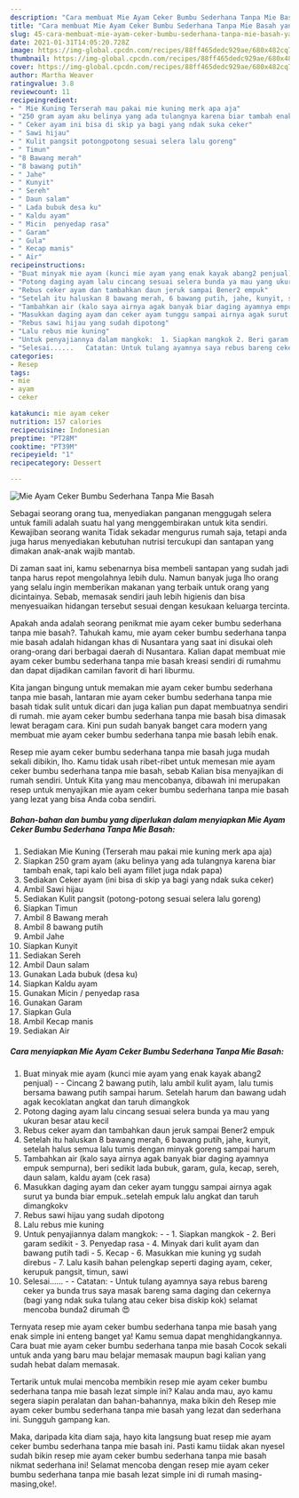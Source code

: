 ```yaml
---
description: "Cara membuat Mie Ayam Ceker Bumbu Sederhana Tanpa Mie Basah yang lezat Untuk Jualan"
title: "Cara membuat Mie Ayam Ceker Bumbu Sederhana Tanpa Mie Basah yang lezat Untuk Jualan"
slug: 45-cara-membuat-mie-ayam-ceker-bumbu-sederhana-tanpa-mie-basah-yang-lezat-untuk-jualan
date: 2021-01-31T14:05:20.728Z
image: https://img-global.cpcdn.com/recipes/88ff465dedc929ae/680x482cq70/mie-ayam-ceker-bumbu-sederhana-tanpa-mie-basah-foto-resep-utama.jpg
thumbnail: https://img-global.cpcdn.com/recipes/88ff465dedc929ae/680x482cq70/mie-ayam-ceker-bumbu-sederhana-tanpa-mie-basah-foto-resep-utama.jpg
cover: https://img-global.cpcdn.com/recipes/88ff465dedc929ae/680x482cq70/mie-ayam-ceker-bumbu-sederhana-tanpa-mie-basah-foto-resep-utama.jpg
author: Martha Weaver
ratingvalue: 3.8
reviewcount: 11
recipeingredient:
- " Mie Kuning Terserah mau pakai mie kuning merk apa aja"
- "250 gram ayam aku belinya yang ada tulangnya karena biar tambah enak tapi kalo beli ayam fillet juga ndak papa"
- " Ceker ayam ini bisa di skip ya bagi yang ndak suka ceker"
- " Sawi hijau"
- " Kulit pangsit potongpotong sesuai selera lalu goreng"
- " Timun"
- "8 Bawang merah"
- "8 bawang putih"
- " Jahe"
- " Kunyit"
- " Sereh"
- " Daun salam"
- " Lada bubuk desa ku"
- " Kaldu ayam"
- " Micin  penyedap rasa"
- " Garam"
- " Gula"
- " Kecap manis"
- " Air"
recipeinstructions:
- "Buat minyak mie ayam (kunci mie ayam yang enak kayak abang2 penjual)  Cincang 2 bawang putih, lalu ambil kulit ayam, lalu tumis bersama bawang putih sampai harum. Setelah harum dan bawang udah agak kecoklatan angkat dan taruh dimangkok"
- "Potong daging ayam lalu cincang sesuai selera bunda ya mau yang ukuran besar atau kecil"
- "Rebus ceker ayam dan tambahkan daun jeruk sampai Bener2 empuk"
- "Setelah itu haluskan 8 bawang merah, 6 bawang putih, jahe, kunyit, setelah halus semua lalu tumis dengan minyak goreng sampai harum"
- "Tambahkan air (kalo saya airnya agak banyak biar daging ayamnya empuk sempurna), beri sedikit lada bubuk, garam, gula, kecap, sereh, daun salam, kaldu ayam (cek rasa)"
- "Masukkan daging ayam dan ceker ayam tunggu sampai airnya agak surut ya bunda biar empuk..setelah empuk lalu angkat dan taruh dimangkokv"
- "Rebus sawi hijau yang sudah dipotong"
- "Lalu rebus mie kuning"
- "Untuk penyajiannya dalam mangkok:  1. Siapkan mangkok 2. Beri garam sedikit  3. Penyedap rasa  4. Minyak dari kulit ayam dan bawang putih tadi  5. Kecap 6. Masukkan mie kuning yg sudah direbus  7. Lalu kasih bahan pelengkap seperti daging ayam, ceker, kerupuk pangsit, timun, sawi"
- "Selesai......   Catatan: Untuk tulang ayamnya saya rebus bareng ceker ya bunda trus saya masak bareng sama daging dan cekernya (bagi yang ndak suka tulang atau ceker bisa diskip kok) selamat mencoba bunda2 dirumah 😍"
categories:
- Resep
tags:
- mie
- ayam
- ceker

katakunci: mie ayam ceker 
nutrition: 157 calories
recipecuisine: Indonesian
preptime: "PT28M"
cooktime: "PT39M"
recipeyield: "1"
recipecategory: Dessert

---
```



![Mie Ayam Ceker Bumbu Sederhana Tanpa Mie Basah](https://img-global.cpcdn.com/recipes/88ff465dedc929ae/680x482cq70/mie-ayam-ceker-bumbu-sederhana-tanpa-mie-basah-foto-resep-utama.jpg)

Sebagai seorang orang tua, menyediakan panganan menggugah selera untuk famili adalah suatu hal yang menggembirakan untuk kita sendiri. Kewajiban seorang  wanita Tidak sekadar mengurus rumah saja, tetapi anda juga harus menyediakan kebutuhan nutrisi tercukupi dan santapan yang dimakan anak-anak wajib mantab.

Di zaman  saat ini, kamu sebenarnya bisa membeli santapan yang sudah jadi tanpa harus repot mengolahnya lebih dulu. Namun banyak juga lho orang yang selalu ingin memberikan makanan yang terbaik untuk orang yang dicintainya. Sebab, memasak sendiri jauh lebih higienis dan bisa menyesuaikan hidangan tersebut sesuai dengan kesukaan keluarga tercinta. 



Apakah anda adalah seorang penikmat mie ayam ceker bumbu sederhana tanpa mie basah?. Tahukah kamu, mie ayam ceker bumbu sederhana tanpa mie basah adalah hidangan khas di Nusantara yang saat ini disukai oleh orang-orang dari berbagai daerah di Nusantara. Kalian dapat membuat mie ayam ceker bumbu sederhana tanpa mie basah kreasi sendiri di rumahmu dan dapat dijadikan camilan favorit di hari liburmu.

Kita jangan bingung untuk memakan mie ayam ceker bumbu sederhana tanpa mie basah, lantaran mie ayam ceker bumbu sederhana tanpa mie basah tidak sulit untuk dicari dan juga kalian pun dapat membuatnya sendiri di rumah. mie ayam ceker bumbu sederhana tanpa mie basah bisa dimasak lewat beragam cara. Kini pun sudah banyak banget cara modern yang membuat mie ayam ceker bumbu sederhana tanpa mie basah lebih enak.

Resep mie ayam ceker bumbu sederhana tanpa mie basah juga mudah sekali dibikin, lho. Kamu tidak usah ribet-ribet untuk memesan mie ayam ceker bumbu sederhana tanpa mie basah, sebab Kalian bisa menyajikan di rumah sendiri. Untuk Kita yang mau mencobanya, dibawah ini merupakan resep untuk menyajikan mie ayam ceker bumbu sederhana tanpa mie basah yang lezat yang bisa Anda coba sendiri.

<!--inarticleads1-->

##### Bahan-bahan dan bumbu yang diperlukan dalam menyiapkan Mie Ayam Ceker Bumbu Sederhana Tanpa Mie Basah:

1. Sediakan  Mie Kuning (Terserah mau pakai mie kuning merk apa aja)
1. Siapkan 250 gram ayam (aku belinya yang ada tulangnya karena biar tambah enak, tapi kalo beli ayam fillet juga ndak papa)
1. Sediakan  Ceker ayam (ini bisa di skip ya bagi yang ndak suka ceker)
1. Ambil  Sawi hijau
1. Sediakan  Kulit pangsit (potong-potong sesuai selera lalu goreng)
1. Siapkan  Timun
1. Ambil 8 Bawang merah
1. Ambil 8 bawang putih
1. Ambil  Jahe
1. Siapkan  Kunyit
1. Sediakan  Sereh
1. Ambil  Daun salam
1. Gunakan  Lada bubuk (desa ku)
1. Siapkan  Kaldu ayam
1. Gunakan  Micin / penyedap rasa
1. Gunakan  Garam
1. Siapkan  Gula
1. Ambil  Kecap manis
1. Sediakan  Air




<!--inarticleads2-->

##### Cara menyiapkan Mie Ayam Ceker Bumbu Sederhana Tanpa Mie Basah:

1. Buat minyak mie ayam (kunci mie ayam yang enak kayak abang2 penjual) -  - Cincang 2 bawang putih, lalu ambil kulit ayam, lalu tumis bersama bawang putih sampai harum. Setelah harum dan bawang udah agak kecoklatan angkat dan taruh dimangkok
1. Potong daging ayam lalu cincang sesuai selera bunda ya mau yang ukuran besar atau kecil
1. Rebus ceker ayam dan tambahkan daun jeruk sampai Bener2 empuk
1. Setelah itu haluskan 8 bawang merah, 6 bawang putih, jahe, kunyit, setelah halus semua lalu tumis dengan minyak goreng sampai harum
1. Tambahkan air (kalo saya airnya agak banyak biar daging ayamnya empuk sempurna), beri sedikit lada bubuk, garam, gula, kecap, sereh, daun salam, kaldu ayam (cek rasa)
1. Masukkan daging ayam dan ceker ayam tunggu sampai airnya agak surut ya bunda biar empuk..setelah empuk lalu angkat dan taruh dimangkokv
1. Rebus sawi hijau yang sudah dipotong
1. Lalu rebus mie kuning
1. Untuk penyajiannya dalam mangkok: -  - 1. Siapkan mangkok - 2. Beri garam sedikit  - 3. Penyedap rasa  - 4. Minyak dari kulit ayam dan bawang putih tadi  - 5. Kecap - 6. Masukkan mie kuning yg sudah direbus  - 7. Lalu kasih bahan pelengkap seperti daging ayam, ceker, kerupuk pangsit, timun, sawi
1. Selesai......  -  - Catatan: - Untuk tulang ayamnya saya rebus bareng ceker ya bunda trus saya masak bareng sama daging dan cekernya (bagi yang ndak suka tulang atau ceker bisa diskip kok) selamat mencoba bunda2 dirumah 😍




Ternyata resep mie ayam ceker bumbu sederhana tanpa mie basah yang enak simple ini enteng banget ya! Kamu semua dapat menghidangkannya. Cara buat mie ayam ceker bumbu sederhana tanpa mie basah Cocok sekali untuk anda yang baru mau belajar memasak maupun bagi kalian yang sudah hebat dalam memasak.

Tertarik untuk mulai mencoba membikin resep mie ayam ceker bumbu sederhana tanpa mie basah lezat simple ini? Kalau anda mau, ayo kamu segera siapin peralatan dan bahan-bahannya, maka bikin deh Resep mie ayam ceker bumbu sederhana tanpa mie basah yang lezat dan sederhana ini. Sungguh gampang kan. 

Maka, daripada kita diam saja, hayo kita langsung buat resep mie ayam ceker bumbu sederhana tanpa mie basah ini. Pasti kamu tiidak akan nyesel sudah bikin resep mie ayam ceker bumbu sederhana tanpa mie basah nikmat sederhana ini! Selamat mencoba dengan resep mie ayam ceker bumbu sederhana tanpa mie basah lezat simple ini di rumah masing-masing,oke!.

